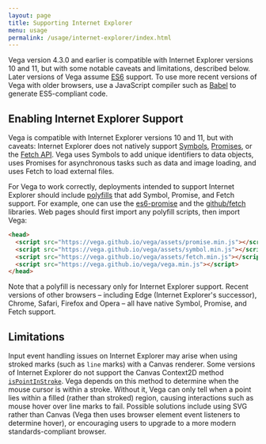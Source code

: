 ```yaml
---
layout: page
title: Supporting Internet Explorer
menu: usage
permalink: /usage/internet-explorer/index.html
---
```


Vega version 4.3.0 and earlier is compatible with Internet Explorer versions 10 and 11, but with some notable caveats and limitations, described below. Later versions of Vega assume [ES6](http://es6-features.org/) support. To use more recent versions of Vega with older browsers, use a JavaScript compiler such as [Babel](https://babeljs.io/) to generate ES5-compliant code.

## Enabling Internet Explorer Support

Vega is compatible with Internet Explorer versions 10 and 11, but with caveats: Internet Explorer does not natively support [Symbols](https://developer.mozilla.org/en-US/docs/Web/JavaScript/Reference/Global_Objects/Symbol), [Promises](https://developer.mozilla.org/en-US/docs/Web/JavaScript/Reference/Global_Objects/Promise), or the [Fetch API](https://developer.mozilla.org/en-US/docs/Web/API/Fetch_API). Vega uses Symbols to add unique identifiers to data objects, uses Promises for asynchronous tasks such as data and image loading, and uses Fetch to load external files.

For Vega to work correctly, deployments intended to support Internet Explorer should include [polyfills](https://en.wikipedia.org/wiki/Polyfill) that add Symbol, Promise, and Fetch support. For example, one can use the [es6-promise](https://github.com/stefanpenner/es6-promise) and the [github/fetch](https://github.com/github/fetch) libraries. Web pages should first import any polyfill scripts, then import Vega:

```html
<head>
  <script src="https://vega.github.io/vega/assets/promise.min.js"></script>
  <script src="https://vega.github.io/vega/assets/symbol.min.js"></script>
  <script src="https://vega.github.io/vega/assets/fetch.min.js"></script>
  <script src="https://vega.github.io/vega/vega.min.js"></script>
</head>
```

Note that a polyfill is necessary only for Internet Explorer support. Recent versions of other browsers &ndash; including Edge (Internet Explorer's successor), Chrome, Safari, Firefox and Opera &ndash; all have native Symbol, Promise, and Fetch support.

## Limitations

Input event handling issues on Internet Explorer may arise when using stroked marks (such as `line` marks) with a Canvas renderer. Some versions of Internet Explorer do not support the Canvas Context2D method [`isPointInStroke`](https://developer.mozilla.org/en-US/docs/Web/API/CanvasRenderingContext2D/isPointInStroke). Vega depends on this method to determine when the mouse cursor is within a stroke. Without it, Vega can only tell when a point lies within a filled (rather than stroked) region, causing interactions such as mouse hover over line marks to fail. Possible solutions include using SVG rather than Canvas (Vega then uses browser element event listeners to determine hover), or encouraging users to upgrade to a more modern standards-compliant browser.
